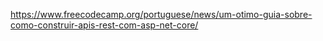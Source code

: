 https://www.freecodecamp.org/portuguese/news/um-otimo-guia-sobre-como-construir-apis-rest-com-asp-net-core/
